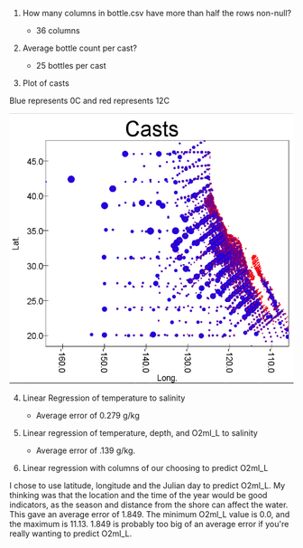 1. How many columns in bottle.csv have more than half the rows non-null? 
    * 36 columns

2. Average bottle count per cast?
    * 25 bottles per cast

3. Plot of casts

Blue represents 0C and red represents 12C

![aiwejof](src/main/scala/sparkml/casts.png)

4. Linear Regression of temperature to salinity

    * Average error of 0.279 g/kg

5. Linear regression of temperature, depth, and O2ml_L to salinity

    * Average error of .139 g/kg. 

6. Linear regression with columns of our choosing to predict O2ml_L

I chose to use latitude, longitude and the Julian day to predict O2ml_L. My thinking was that the location and the time of the year would be good indicators, as the season and distance from the shore can affect the water. This gave an average error of 1.849. The minimum O2ml_L value is 0.0, and the maximum is 11.13. 1.849 is probably too big of an average error if you're really wanting to predict O2ml_L. 